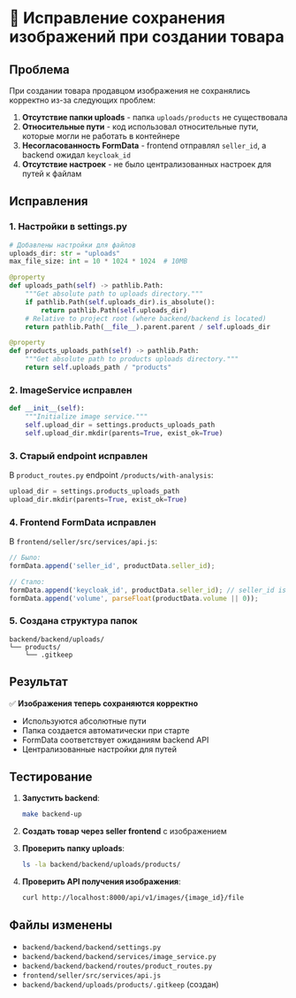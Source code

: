 # 🔧 Исправление сохранения изображений при создании товара

## Проблема
При создании товара продавцом изображения не сохранялись корректно из-за следующих проблем:

1. **Отсутствие папки uploads** - папка `uploads/products` не существовала
2. **Относительные пути** - код использовал относительные пути, которые могли не работать в контейнере
3. **Несогласованность FormData** - frontend отправлял `seller_id`, а backend ожидал `keycloak_id`
4. **Отсутствие настроек** - не было централизованных настроек для путей к файлам

## Исправления

### 1. Настройки в settings.py
```python
# Добавлены настройки для файлов
uploads_dir: str = "uploads"
max_file_size: int = 10 * 1024 * 1024  # 10MB

@property
def uploads_path(self) -> pathlib.Path:
    """Get absolute path to uploads directory."""
    if pathlib.Path(self.uploads_dir).is_absolute():
        return pathlib.Path(self.uploads_dir)
    # Relative to project root (where backend/backend is located)
    return pathlib.Path(__file__).parent.parent / self.uploads_dir

@property
def products_uploads_path(self) -> pathlib.Path:
    """Get absolute path to products uploads directory."""
    return self.uploads_path / "products"
```

### 2. ImageService исправлен
```python
def __init__(self):
    """Initialize image service."""
    self.upload_dir = settings.products_uploads_path
    self.upload_dir.mkdir(parents=True, exist_ok=True)
```

### 3. Старый endpoint исправлен
В `product_routes.py` endpoint `/products/with-analysis`:
```python
upload_dir = settings.products_uploads_path
upload_dir.mkdir(parents=True, exist_ok=True)
```

### 4. Frontend FormData исправлен
В `frontend/seller/src/services/api.js`:
```javascript
// Было:
formData.append('seller_id', productData.seller_id);

// Стало:
formData.append('keycloak_id', productData.seller_id); // seller_id is actually keycloak_id
formData.append('volume', parseFloat(productData.volume || 0));
```

### 5. Создана структура папок
```
backend/backend/uploads/
└── products/
    └── .gitkeep
```

## Результат

✅ **Изображения теперь сохраняются корректно**
- Используются абсолютные пути
- Папка создается автоматически при старте
- FormData соответствует ожиданиям backend API
- Централизованные настройки для путей

## Тестирование

1. **Запустить backend**:
   ```bash
   make backend-up
   ```

2. **Создать товар через seller frontend** с изображением

3. **Проверить папку uploads**:
   ```bash
   ls -la backend/backend/uploads/products/
   ```

4. **Проверить API получения изображения**:
   ```bash
   curl http://localhost:8000/api/v1/images/{image_id}/file
   ```

## Файлы изменены
- `backend/backend/backend/settings.py`
- `backend/backend/backend/services/image_service.py`
- `backend/backend/backend/routes/product_routes.py`
- `frontend/seller/src/services/api.js`
- `backend/backend/uploads/products/.gitkeep` (создан)
